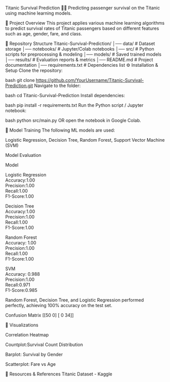 Titanic Survival Prediction 🚢⚓
Predicting passenger survival on the Titanic using machine learning models.

📌 Project Overview
This project applies various machine learning algorithms to predict survival rates of Titanic passengers based on different features such as age, gender, fare, and class.

📂 Repository Structure
Titanic-Survival-Prediction/
│── data/                  # Dataset storage
│── notebooks/             # Jupyter/Colab notebooks
│── src/                   # Python scripts for preprocessing & modeling
│── models/                # Saved trained models
│── results/               # Evaluation reports & metrics
│── README.md              # Project documentation
│── requirements.txt       # Dependencies list
⚙️ Installation & Setup
Clone the repository:

bash
git clone https://github.com/YourUsername/Titanic-Survival-Prediction.git
Navigate to the folder:

bash
cd Titanic-Survival-Prediction
Install dependencies:

bash
pip install -r requirements.txt
Run the Python script / Jupyter notebook:

bash
python src/main.py
OR open the notebook in Google Colab.

🚀 Model Training
The following ML models are used:

Logistic Regression, Decision Tree, Random Forest, Support Vector Machine (SVM)

Model Evaluation

Model	 

Logistic Regression     	 
Accuracy:1.00	     
Precision:1.00	      
Recall:1.00	        
F1-Score:1.00

Decision Tree           
Accuracy:1.00        
Precision:1.00       
Recall:1.00	    
F1-Score:1.00

Random Forest	         
Accuracy: 1.00	     
Precision:1.00	    
Recall:1.00	     
F1-Score:1.00

SVM	                     
Accuracy: 0.988     
Precision:1.00	     
Recall:0.971	       
F1-Score:0.985

Random Forest, Decision Tree, and Logistic Regression performed perfectly, achieving 100% accuracy on the test set.

Confusion Matrix
[[50  0]
 [ 0 34]]


🔎 Visualizations

Correlation Heatmap

Countplot:Survival Count Distribution

Barplot: Survival by Gender

Scatterplot: Fare vs Age

🔗 Resources & References
Titanic Dataset - Kaggle
